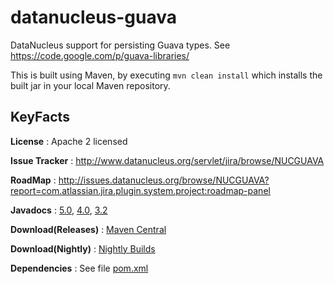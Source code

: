 datanucleus-guava
=================

DataNucleus support for persisting Guava types. See https://code.google.com/p/guava-libraries/

This is built using Maven, by executing `mvn clean install` which installs the built jar in your local Maven
repository.


KeyFacts
--------
__License__ : Apache 2 licensed

__Issue Tracker__ : http://www.datanucleus.org/servlet/jira/browse/NUCGUAVA

__RoadMap__ : http://issues.datanucleus.org/browse/NUCGUAVA?report=com.atlassian.jira.plugin.system.project:roadmap-panel

__Javadocs__ : [5.0](http://www.datanucleus.org/javadocs/store.types.guava/5.0/), [4.0](http://www.datanucleus.org/javadocs/store.types.guava/4.0/), [3.2](http://www.datanucleus.org/javadocs/store.types.guava/3.2/)

__Download(Releases)__ : [Maven Central](http://central.maven.org/maven2/org/datanucleus/datanucleus-guava)

__Download(Nightly)__ : [Nightly Builds](http://www.datanucleus.org/downloads/maven2-nightly/org/datanucleus/datanucleus-guava)

__Dependencies__ : See file [pom.xml](pom.xml)
